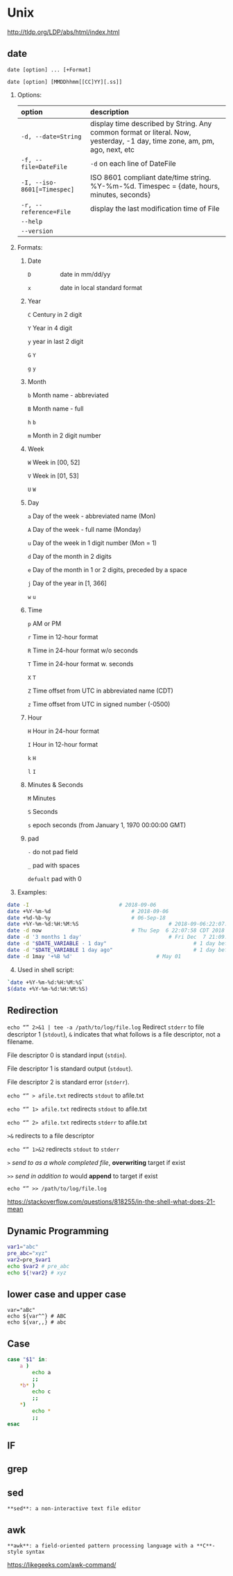 # Unix

http://tldp.org/LDP/abs/html/index.html

## date

`date [option] ... [+Format]`

`date [option] [MMDDhhmm[[CC]YY][.ss]]`

1. Options:


   | option | description |
   |:--------------------------- |:--- |
   | `-d, --date=String` | display time described by String. Any common format or literal. Now, yesterday,  -1 day, time zone, am, pm, ago, next, etc |
   | `-f, --file=DateFile` | `-d` on each line of DateFile |
   | `-I, --iso-8601[=Timespec]`| ISO 8601 compliant date/time string. %Y-%m-%d. Timespec = {date, hours, minutes, seconds} |
   | `-r, --reference=File` | display the last modification time of File |
   | `--help` | |
   | `--version` | |

2. Formats:

   1. Date

      `D` &nbsp; &nbsp; &nbsp; &nbsp; &nbsp; &nbsp; &nbsp; &nbsp; date in mm/dd/yy

      `x` &nbsp; &nbsp; &nbsp; &nbsp; &nbsp; &nbsp; &nbsp; &nbsp; date in local standard format

   2. Year

      `C`							Century in 2 digit

      `Y`							Year in 4 digit

      `y`							year in last 2 digit

      `G`							`Y`

      `g`							`y`

   3. Month

      `b`							Month name - abbreviated

      `B`							Month name - full

      `h`							`b`

      `m`							Month in 2 digit number

   4. Week

      `W`							Week in [00, 52]

      `V`							Week in [01, 53]

      `U`							`W`

   5. Day

      `a`							Day of the week - abbreviated name (Mon)

      `A`							Day of the week - full name (Monday)

      `u`							Day of the week in 1 digit number (Mon = 1)

      `d`							Day of the month in 2 digits

      `e`							Day of the month in 1 or 2 digits, preceded by a space

      `j`							Day of the year in [1, 366]

      `w`							`u`

   6. Time

      `p`							AM or PM

      `r`							Time in 12-hour format

      `R`							Time in 24-hour format w/o seconds

      `T`							Time in 24-hour format w. seconds

      `X`							`T`

      `Z`							Time offset from UTC in abbreviated name (CDT)

      `z`							Time offset from UTC in signed number (-0500)

   7. Hour

      `H`							Hour in 24-hour format

      `I`							Hour in 12-hour format

      `k`							`H`

      `l`							`I`

   8. Minutes & Seconds

      `M`							Minutes

      `S`							Seconds

      `s`							epoch seconds (from January 1, 1970 00:00:00 GMT)

   9. pad

      `-`							do not pad field

      `_`							pad with spaces

      `defualt`					pad with 0

3. Examples:

```bash
date -I 							# 2018-09-06
date +%Y-%m-%d 							# 2018-09-06
date +%d-%b-%y 							# 06-Sep-18
date +%Y-%m-%d:%H:%M:%S 							# 2018-09-06:22:07:13
date -d now 							# Thu Sep  6 22:07:58 CDT 2018
date -d '3 months 1 day' 							# Fri Dec  7 21:09:07 CST 2018
date -d "$DATE_VARIABLE - 1 day" 							# 1 day before $DATE_VARIABLE
date -d "$DATE_VARIABLE 1 day ago" 							# 1 day before $DATE_VARIABLE
date -d 1may '+%B %d' 							# May 01
```

4. Used in shell script:

```bash
`date +%Y-%m-%d:%H:%M:%S`
$(date +%Y-%m-%d:%H:%M:%S)
```

## Redirection

`echo “” 2>&1 | tee -a /path/to/log/file.log` Redirect `stderr` to file descriptor 1 (`stdout`), `&` indicates that what follows is a file descriptor, not a filename.

File descriptor 0 is standard input (`stdin`).

File descriptor 1 is standard output (`stdout`).

File descriptor 2 is standard error (`stderr`).

`echo “” > afile.txt`	redirects `stdout` to afile.txt

`echo “” 1> afile.txt`	redirects `stdout` to afile.txt

`echo “” 2> afile.txt`	redirects `stderr` to afile.txt

`>&`	redirects to a file descriptor

`echo “” 1>&2`			redirects `stdout` to `stderr`

`>`	*send to as a whole completed file*, **overwriting** target if exist

`>>` *send in addition to* would **append** to target if exist

`echo “” >> /path/to/log/file.log  `

https://stackoverflow.com/questions/818255/in-the-shell-what-does-21-mean

## Dynamic Programming

```bash
var1="abc"
pre_abc="xyz"
var2=pre_$var1
echo $var2 # pre_abc
echo ${!var2} # xyz
```



## lower case and upper case

```
var="aBc"
echo ${var^^} # ABC
echo ${var,,} # abc
```



## Case

```bash
case "$1" in:
	a )
		echo a
		;;
	*b* )
		echo c
		;;
	*)
		echo *
		;;
esac
```



## IF





## grep



## sed

`**sed**: a non-interactive text file editor`

## awk

`**awk**: a field-oriented pattern processing language with a **C**-style syntax`

https://likegeeks.com/awk-command/
